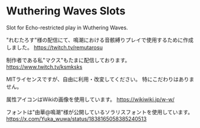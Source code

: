 # Wuthering Waves Slots
Slot for Echo-restricted play in Wuthering Waves.

"れむたろす"様の配信にて、鳴潮における音骸縛りプレイで使用するために作成しました。
https://twitch.tv/remutarosu

制作者である私"マクス"もたまに配信しております。
https://www.twitch.tv/ksmksks

MITライセンスですが、自由に利用・改変してください。
特にこだわりはありません。

属性アイコンはWikiの画像を使用しています。
https://wikiwiki.jp/w-w/

フォントは"由華@鳴潮"様が公開しているソラリスフォントを使用しています。
https://x.com/Yuka_wuwa/status/1838165058385240513
